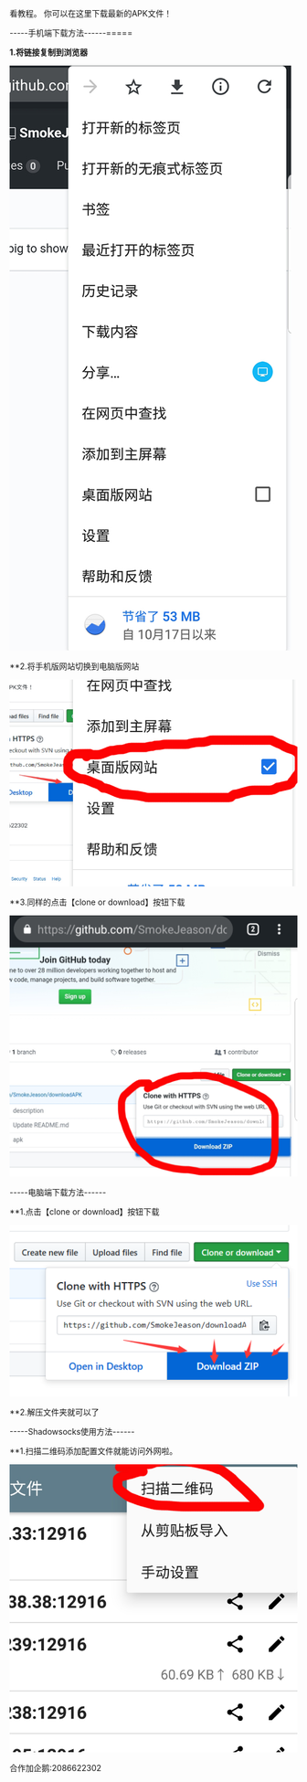 看教程。
你可以在这里下载最新的APK文件！

-----手机端下载方法------=====

**1.将链接复制到浏览器**

![image](https://github.com/SmokeJeason/downloadAPK/raw/master/images/phoneDownload1.jpg)

**2.将手机版网站切换到电脑版网站

![image](https://github.com/SmokeJeason/downloadAPK/raw/master/images/phoneDownload2.jpg)

**3.同样的点击【clone or download】按钮下载

![image](https://github.com/SmokeJeason/downloadAPK/raw/master/images/phoneDownload3.jpg)


-----电脑端下载方法------

**1.点击【clone or download】按钮下载

![image](https://github.com/SmokeJeason/downloadAPK/raw/master/images/pcDownload.png)

**2.解压文件夹就可以了

-----Shadowsocks使用方法------

**1.扫描二维码添加配置文件就能访问外网啦。

![image](https://github.com/SmokeJeason/downloadAPK/raw/master/images/shadowss.jpg)

合作加企鹅:2086622302
